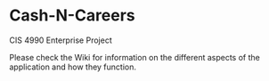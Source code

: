 # Cash-N-Careers
CIS 4990 Enterprise Project

Please check the Wiki for information on the different aspects of the application and how they function.
